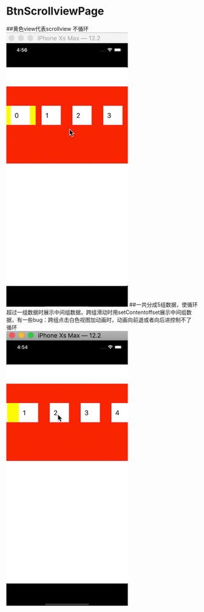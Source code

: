 # BtnScrollviewPage
##黄色view代表scrollview
不循环<br>
<img src="https://github.com/zhengwei931102/BtnScrollviewPage/blob/master/gifnoloop.gif" width="320">
##一共分成5组数据，使循环超过一组数据时展示中间组数据，跨组滑动时用setContentoffset展示中间组数据，有一些bug：跨组点击白色视图加动画时，动画向前退或者向后进控制不了
循环<br>
<img src="https://github.com/zhengwei931102/BtnScrollviewPage/blob/master/gifloop.gif" width="320">
